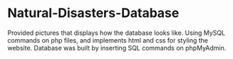 # Natural-Disasters-Database
Provided pictures that displays how the database looks like.
Using MySQL commands on php files, and implements html and css for styling the website.
Database was built by inserting SQL commands on phpMyAdmin.

